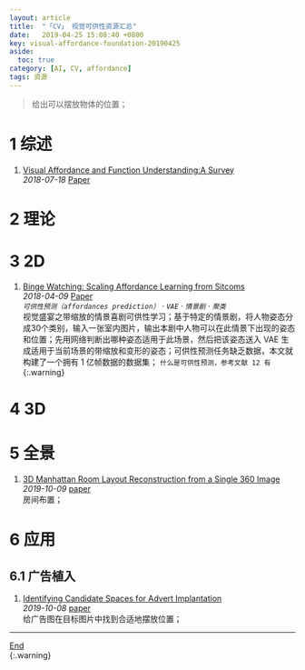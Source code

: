 ```yaml
---
layout: article
title:  "「CV」 视觉可供性资源汇总"
date:   2019-04-25 15:08:40 +0800
key: visual-affordance-foundation-20190425
aside:
  toc: true
category: [AI, CV, affordance]
tags: 资源
---
```

<span id='head'></span>  
>给出可以摆放物体的位置；     

<!--more-->


# 1 综述
1. [Visual Affordance and Function Understanding:A Survey](http://cn.arxiv.org/abs/1807.06775)     
*2018-07-18* [Paper](https://arxiv.org/abs/1807.06775)   

# 2 理论

# 3 2D
1. [Binge Watching: Scaling Affordance Learning from Sitcoms](http://cn.arxiv.org/abs/1804.03080)    
*2018-04-09* [Paper](https://arxiv.org/abs/1804.03080)   
*`可供性预测（affordances prediction）` · `VAE` · `情景剧` · `聚类`*   
视觉盛宴之带缩放的情景喜剧可供性学习；基于特定的情景剧，将人物姿态分成30个类别，输入一张室内图片，输出本剧中人物可以在此情景下出现的姿态和位置；先用网络判断出哪种姿态适用于此场景，然后把该姿态送入 VAE 生成适用于当前场景的带缩放和变形的姿态；可供性预测任务缺乏数据，本文就构建了一个拥有 1 亿帧数据的数据集； `什么是可供性预测，参考文献 12 有`{:.warning}      


# 4 3D

# 5 全景
1. [3D Manhattan Room Layout Reconstruction from a Single 360 Image](http://cn.arxiv.org/abs/1910.04099)     
*2019-10-09* [paper](https://arxiv.org/abs/1910.04099)     
房间布置；    

# 6 应用
## 6.1 广告植入
1. [Identifying Candidate Spaces for Advert Implantation](http://cn.arxiv.org/abs/1910.03227)     
*2019-10-08* [paper](https://arxiv.org/abs/1910.03227)     
给广告图在目标图片中找到合适地摆放位置；    

-------------------  
[End](#head)   
{:.warning}  
